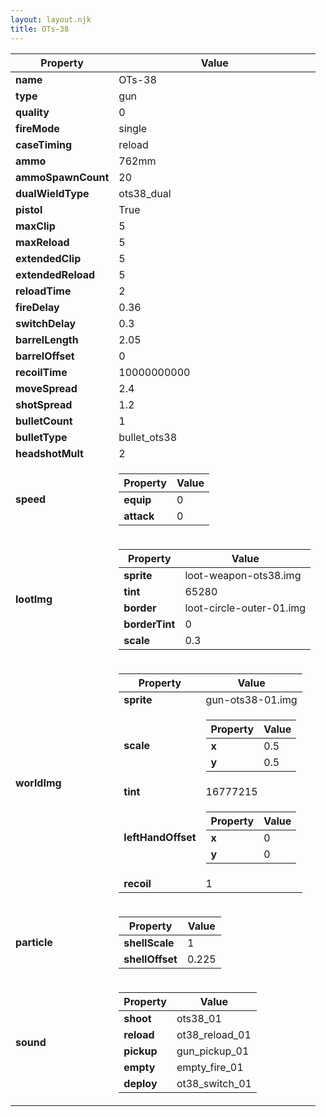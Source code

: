 ```yaml
---
layout: layout.njk
title: OTs-38
---
```


<table><thead><tr><th>Property</th><th>Value</th></tr></thead><tbody><tr><td><b>name</b></td><td>OTs-38</td></tr><tr><td><b>type</b></td><td>gun</td></tr><tr><td><b>quality</b></td><td>0</td></tr><tr><td><b>fireMode</b></td><td>single</td></tr><tr><td><b>caseTiming</b></td><td>reload</td></tr><tr><td><b>ammo</b></td><td>762mm</td></tr><tr><td><b>ammoSpawnCount</b></td><td>20</td></tr><tr><td><b>dualWieldType</b></td><td>ots38_dual</td></tr><tr><td><b>pistol</b></td><td>True</td></tr><tr><td><b>maxClip</b></td><td>5</td></tr><tr><td><b>maxReload</b></td><td>5</td></tr><tr><td><b>extendedClip</b></td><td>5</td></tr><tr><td><b>extendedReload</b></td><td>5</td></tr><tr><td><b>reloadTime</b></td><td>2</td></tr><tr><td><b>fireDelay</b></td><td>0.36</td></tr><tr><td><b>switchDelay</b></td><td>0.3</td></tr><tr><td><b>barrelLength</b></td><td>2.05</td></tr><tr><td><b>barrelOffset</b></td><td>0</td></tr><tr><td><b>recoilTime</b></td><td>10000000000</td></tr><tr><td><b>moveSpread</b></td><td>2.4</td></tr><tr><td><b>shotSpread</b></td><td>1.2</td></tr><tr><td><b>bulletCount</b></td><td>1</td></tr><tr><td><b>bulletType</b></td><td>bullet_ots38</td></tr><tr><td><b>headshotMult</b></td><td>2</td></tr><tr><td><b>speed</b></td><td><table><thead><tr><th>Property</th><th>Value</th></tr></thead><tbody><tr><td><b>equip</b></td><td>0</td></tr><tr><td><b>attack</b></td><td>0</td></tr></tbody></table></td></tr><tr><td><b>lootImg</b></td><td><table><thead><tr><th>Property</th><th>Value</th></tr></thead><tbody><tr><td><b>sprite</b></td><td>loot-weapon-ots38.img</td></tr><tr><td><b>tint</b></td><td>65280</td></tr><tr><td><b>border</b></td><td>loot-circle-outer-01.img</td></tr><tr><td><b>borderTint</b></td><td>0</td></tr><tr><td><b>scale</b></td><td>0.3</td></tr></tbody></table></td></tr><tr><td><b>worldImg</b></td><td><table><thead><tr><th>Property</th><th>Value</th></tr></thead><tbody><tr><td><b>sprite</b></td><td>gun-ots38-01.img</td></tr><tr><td><b>scale</b></td><td><table><thead><tr><th>Property</th><th>Value</th></tr></thead><tbody><tr><td><b>x</b></td><td>0.5</td></tr><tr><td><b>y</b></td><td>0.5</td></tr></tbody></table></td></tr><tr><td><b>tint</b></td><td>16777215</td></tr><tr><td><b>leftHandOffset</b></td><td><table><thead><tr><th>Property</th><th>Value</th></tr></thead><tbody><tr><td><b>x</b></td><td>0</td></tr><tr><td><b>y</b></td><td>0</td></tr></tbody></table></td></tr><tr><td><b>recoil</b></td><td>1</td></tr></tbody></table></td></tr><tr><td><b>particle</b></td><td><table><thead><tr><th>Property</th><th>Value</th></tr></thead><tbody><tr><td><b>shellScale</b></td><td>1</td></tr><tr><td><b>shellOffset</b></td><td>0.225</td></tr></tbody></table></td></tr><tr><td><b>sound</b></td><td><table><thead><tr><th>Property</th><th>Value</th></tr></thead><tbody><tr><td><b>shoot</b></td><td>ots38_01</td></tr><tr><td><b>reload</b></td><td>ot38_reload_01</td></tr><tr><td><b>pickup</b></td><td>gun_pickup_01</td></tr><tr><td><b>empty</b></td><td>empty_fire_01</td></tr><tr><td><b>deploy</b></td><td>ot38_switch_01</td></tr></tbody></table></td></tr></tbody></table>
